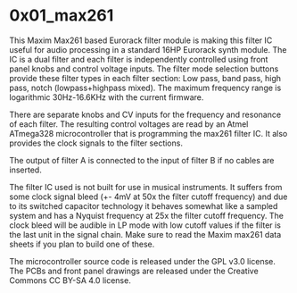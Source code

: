 0x01_max261
===========

This Maxim Max261 based Eurorack filter module is making this filter IC useful
for audio processing in a standard 16HP Eurorack synth module. 
The IC is a dual filter and each filter is independently controlled using front
panel knobs and control voltage inputs. The filter mode selection buttons provide
these filter types in each filter section:
Low pass, band pass, high pass, notch (lowpass+highpass mixed).
The maximum frequency range is logarithmic 30Hz-16.6KHz with the current firmware.

There are separate knobs and CV inputs for the frequency and resonance of each filter.
The resulting control voltages are read by an Atmel ATmega328 microcontroller that
is programming the max261 filter IC. It also provides the clock signals to
the filter sections. 

The output of filter A is connected to the input of filter B if no cables are inserted.

The filter IC used is not built for use in musical instruments. It suffers from some
clock signal bleed (+- 4mV at 50x the filter cutoff frequency) and due to its switched
capacitor technology it behaves somewhat like a sampled system and has a Nyquist
frequency at 25x the filter cutoff frequency. The clock bleed will be audible in LP
mode with low cutoff values if the filter is the last unit in the signal chain.
Make sure to read the Maxim max261 data sheets if you plan to build one of these. 


The microcontroller source code is released under the GPL v3.0 license. 
The PCBs and front panel drawings are released under the Creative Commons CC BY-SA 4.0 license.

